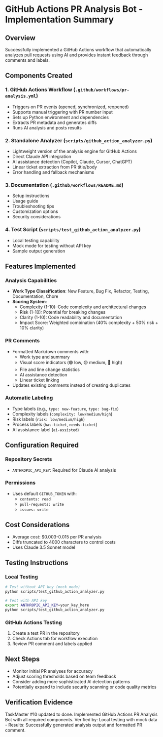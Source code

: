 # GitHub Actions PR Analysis Bot - Implementation Summary

## Overview
Successfully implemented a GitHub Actions workflow that automatically analyzes pull requests using AI and provides instant feedback through comments and labels.

## Components Created

### 1. GitHub Actions Workflow (`.github/workflows/pr-analysis.yml`)
- Triggers on PR events (opened, synchronized, reopened)
- Supports manual triggering with PR number input
- Sets up Python environment and dependencies
- Extracts PR metadata and generates diffs
- Runs AI analysis and posts results

### 2. Standalone Analyzer (`scripts/github_action_analyzer.py`)
- Lightweight version of the analysis engine for GitHub Actions
- Direct Claude API integration
- AI assistance detection (Copilot, Claude, Cursor, ChatGPT)
- Linear ticket extraction from PR title/body
- Error handling and fallback mechanisms

### 3. Documentation (`.github/workflows/README.md`)
- Setup instructions
- Usage guide
- Troubleshooting tips
- Customization options
- Security considerations

### 4. Test Script (`scripts/test_github_action_analyzer.py`)
- Local testing capability
- Mock mode for testing without API key
- Sample output generation

## Features Implemented

### Analysis Capabilities
- **Work Type Classification**: New Feature, Bug Fix, Refactor, Testing, Documentation, Chore
- **Scoring System**:
  - Complexity (1-10): Code complexity and architectural changes
  - Risk (1-10): Potential for breaking changes
  - Clarity (1-10): Code readability and documentation
  - Impact Score: Weighted combination (40% complexity + 50% risk + 10% clarity)

### PR Comments
- Formatted Markdown comments with:
  - Work type and summary
  - Visual score indicators (🟢 low, 🟡 medium, 🔴 high)
  - File and line change statistics
  - AI assistance detection
  - Linear ticket linking
- Updates existing comments instead of creating duplicates

### Automatic Labeling
- Type labels (e.g., `type: new-feature`, `type: bug-fix`)
- Complexity labels (`complexity: low/medium/high`)
- Risk labels (`risk: low/medium/high`)
- Process labels (`has-ticket`, `needs-ticket`)
- AI assistance label (`ai-assisted`)

## Configuration Required

### Repository Secrets
- `ANTHROPIC_API_KEY`: Required for Claude AI analysis

### Permissions
- Uses default `GITHUB_TOKEN` with:
  - `contents: read`
  - `pull-requests: write`
  - `issues: write`

## Cost Considerations
- Average cost: $0.003-0.015 per PR analysis
- Diffs truncated to 4000 characters to control costs
- Uses Claude 3.5 Sonnet model

## Testing Instructions

### Local Testing
```bash
# Test without API key (mock mode)
python scripts/test_github_action_analyzer.py

# Test with API key
export ANTHROPIC_API_KEY=your_key_here
python scripts/test_github_action_analyzer.py
```

### GitHub Actions Testing
1. Create a test PR in the repository
2. Check Actions tab for workflow execution
3. Review PR comment and labels applied

## Next Steps
- Monitor initial PR analyses for accuracy
- Adjust scoring thresholds based on team feedback
- Consider adding more sophisticated AI detection patterns
- Potentially expand to include security scanning or code quality metrics

## Verification Evidence
TaskMaster #10 updated to done. Implemented GitHub Actions PR Analysis Bot with all required components.
Verified by: Local testing with mock data - Results: Successfully generated analysis output and formatted PR comment.